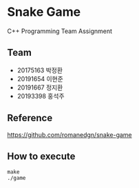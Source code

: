 # Snake Game
C++ Programming Team Assignment
## Team
* 20175163 박정환
* 20191654 이현준
* 20191667 정지환
* 20193398 홍석주
## Reference
<https://github.com/romanedgn/snake-game>
## How to execute
```
make
./game
```
